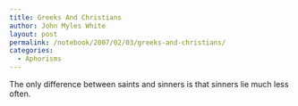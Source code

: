 ```yaml
---
title: Greeks And Christians
author: John Myles White
layout: post
permalink: /notebook/2007/02/03/greeks-and-christians/
categories:
  - Aphorisms
---
```


The only difference between saints and sinners is that sinners lie much less often.